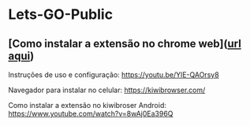 # Lets-GO-Public

## [Como instalar a extensão no chrome web]([url aqui](https://www.youtube.com/watch?v=4OOhMWpmyxw))

Instruções de uso e configuração: https://youtu.be/YlE-QAOrsy8

Navegador para instalar no celular: https://kiwibrowser.com/

Como instalar a extensão no kiwibroser Android: https://www.youtube.com/watch?v=8wAj0Ea396Q

